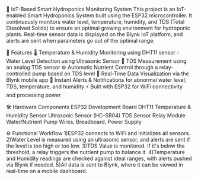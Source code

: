 🌱 IoT-Based Smart Hydroponics Monitoring System
This project is an IoT-enabled Smart Hydroponics System built using the ESP32 microcontroller. It continuously monitors water level, temperature, humidity, and TDS (Total Dissolved Solids) to ensure an optimal growing environment for hydroponic plants. Real-time sensor data is displayed on the Blynk IoT platform, and alerts are sent when parameters go out of the optimal range.

🚀 Features
🌡️ Temperature & Humidity Monitoring using DHT11 sensor
💧 Water Level Detection using Ultrasonic Sensor
🧪 TDS Measurement using an analog TDS sensor
⚙️ Automatic Nutrient Control through a relay-controlled pump based on TDS level
📱 Real-Time Data Visualization via the Blynk mobile app
🔔 Instant Alerts & Notifications for abnormal water level, TDS, temperature, and humidity
⚡ Built with ESP32 for WiFi connectivity and processing power

🛠️ Hardware Components
ESP32 Development Board
DHT11 Temperature & Humidity Sensor
Ultrasonic Sensor (HC-SR04)
TDS Sensor
Relay Module
Water/Nutrient Pump
Wires, Breadboard, Power Supply

⚙️ Functional Workflow
1)ESP32 connects to WiFi and initializes all sensors.
2)Water Level is measured using an ultrasonic sensor, and alerts are sent if the level is too high or too low.
3)TDS Value is monitored. If it's below the threshold, a relay triggers the nutrient pump to balance it.
4)Temperature and Humidity readings are checked against ideal ranges, with alerts pushed via Blynk if needed.
5)All data is sent to Blynk, where it can be viewed in real-time on a mobile dashboard.


